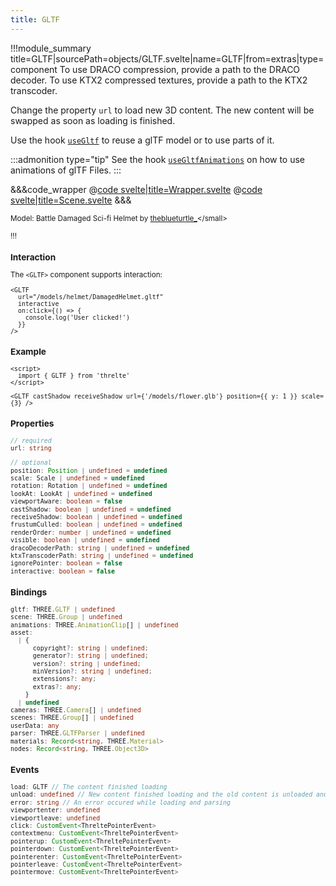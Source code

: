 ```yaml
---
title: GLTF
---
```


<script lang="ts">
import Wrapper from '$examples/gltf/Wrapper.svelte'
</script>

!!!module_summary title=GLTF|sourcePath=objects/GLTF.svelte|name=GLTF|from=extras|type=component
To use DRACO compression, provide a path to the DRACO decoder.
To use KTX2 compressed textures, provide a path to the KTX2 transcoder.

Change the property `url` to load new 3D content. The new content will be swapped as soon as loading is finished.

Use the hook [`useGltf`](/hooks/08-use-gltf) to reuse a glTF model or to use parts of it.

:::admonition type="tip"
See the hook [`useGltfAnimations`](/hooks/09-use-gltf-animations) on how to use animations of glTF Files.
:::

<ExampleWrapper>
  <Wrapper />
</ExampleWrapper>

&&&code_wrapper
@[code svelte|title=Wrapper.svelte](../../examples/gltf/Wrapper.svelte)
@[code svelte|title=Scene.svelte](../../examples/gltf/Scene.svelte)
&&&

<small>Model: Battle Damaged Sci-fi Helmet by [theblueturtle\_](https://sketchfab.com/theblueturtle_)</small>

!!!

### Interaction

The `<GLTF>` component supports interaction:

```svelte
<GLTF
  url="/models/helmet/DamagedHelmet.gltf"
  interactive
  on:click={() => {
    console.log('User clicked!')
  }}
/>
```

### Example

```svelte
<script>
  import { GLTF } from 'threlte'
</script>

<GLTF castShadow receiveShadow url={'/models/flower.glb'} position={{ y: 1 }} scale={3} />
```

### Properties

```ts
// required
url: string

// optional
position: Position | undefined = undefined
scale: Scale | undefined = undefined
rotation: Rotation | undefined = undefined
lookAt: LookAt | undefined = undefined
viewportAware: boolean = false
castShadow: boolean | undefined = undefined
receiveShadow: boolean | undefined = undefined
frustumCulled: boolean | undefined = undefined
renderOrder: number | undefined = undefined
visible: boolean | undefined = undefined
dracoDecoderPath: string | undefined = undefined
ktxTranscoderPath: string | undefined = undefined
ignorePointer: boolean = false
interactive: boolean = false
```

### Bindings

```ts
gltf: THREE.GLTF | undefined
scene: THREE.Group | undefined
animations: THREE.AnimationClip[] | undefined
asset:
  | {
      copyright?: string | undefined;
      generator?: string | undefined;
      version?: string | undefined;
      minVersion?: string | undefined;
      extensions?: any;
      extras?: any;
    }
  | undefined
cameras: THREE.Camera[] | undefined
scenes: THREE.Group[] | undefined
userData: any
parser: THREE.GLTFParser | undefined
materials: Record<string, THREE.Material>
nodes: Record<string, THREE.Object3D>
```

### Events

```ts
load: GLTF // The content finished loading
unload: undefined // New content finished loading and the old content is unloaded and disposed
error: string // An error occured while loading and parsing
viewportenter: undefined
viewportleave: undefined
click: CustomEvent<ThreltePointerEvent>
contextmenu: CustomEvent<ThreltePointerEvent>
pointerup: CustomEvent<ThreltePointerEvent>
pointerdown: CustomEvent<ThreltePointerEvent>
pointerenter: CustomEvent<ThreltePointerEvent>
pointerleave: CustomEvent<ThreltePointerEvent>
pointermove: CustomEvent<ThreltePointerEvent>
```
